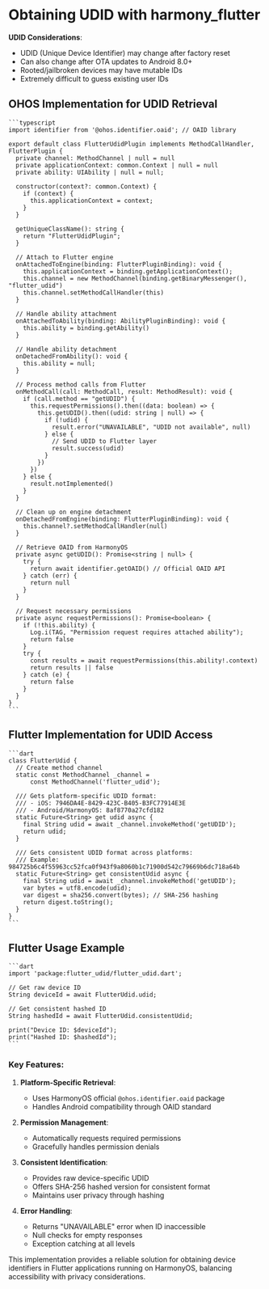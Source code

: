 # Obtaining UDID with harmony_flutter

**UDID Considerations**:  
- UDID (Unique Device Identifier) may change after factory reset  
- Can also change after OTA updates to Android 8.0+  
- Rooted/jailbroken devices may have mutable IDs  
- Extremely difficult to guess existing user IDs  

## OHOS Implementation for UDID Retrieval

	```typescript
	import identifier from '@ohos.identifier.oaid'; // OAID library
	
	export default class FlutterUdidPlugin implements MethodCallHandler, FlutterPlugin {
	  private channel: MethodChannel | null = null
	  private applicationContext: common.Context | null = null
	  private ability: UIAbility | null = null;
	
	  constructor(context?: common.Context) {
	    if (context) {
	      this.applicationContext = context;
	    }
	  }
	
	  getUniqueClassName(): string {
	    return "FlutterUdidPlugin";
	  }
	
	  // Attach to Flutter engine
	  onAttachedToEngine(binding: FlutterPluginBinding): void {
	    this.applicationContext = binding.getApplicationContext();
	    this.channel = new MethodChannel(binding.getBinaryMessenger(), "flutter_udid")
	    this.channel.setMethodCallHandler(this)
	  }
	
	  // Handle ability attachment
	  onAttachedToAbility(binding: AbilityPluginBinding): void {
	    this.ability = binding.getAbility()
	  }
	
	  // Handle ability detachment
	  onDetachedFromAbility(): void {
	    this.ability = null;
	  }
	
	  // Process method calls from Flutter
	  onMethodCall(call: MethodCall, result: MethodResult): void {
	    if (call.method == "getUDID") {
	      this.requestPermissions().then((data: boolean) => {
	        this.getUDID().then((udid: string | null) => {
	          if (!udid) {
	            result.error("UNAVAILABLE", "UDID not available", null)
	          } else {
	            // Send UDID to Flutter layer
	            result.success(udid)
	          }
	        })
	      })
	    } else {
	      result.notImplemented()
	    }
	  }
	
	  // Clean up on engine detachment
	  onDetachedFromEngine(binding: FlutterPluginBinding): void {
	    this.channel?.setMethodCallHandler(null)
	  }
	
	  // Retrieve OAID from HarmonyOS
	  private async getUDID(): Promise<string | null> {
	    try {
	      return await identifier.getOAID() // Official OAID API
	    } catch (err) {
	      return null
	    }
	  }
	
	  // Request necessary permissions
	  private async requestPermissions(): Promise<boolean> {
	    if (!this.ability) {
	      Log.i(TAG, "Permission request requires attached ability");
	      return false
	    }
	    try {
	      const results = await requestPermissions(this.ability!.context)
	      return results || false
	    } catch (e) {
	      return false
	    }
	  }
	}
	```

## Flutter Implementation for UDID Access

	```dart
	class FlutterUdid {
	  // Create method channel
	  static const MethodChannel _channel = 
	      const MethodChannel('flutter_udid');
	
	  /// Gets platform-specific UDID format:
	  /// - iOS: 7946DA4E-8429-423C-B405-B3FC77914E3E
	  /// - Android/HarmonyOS: 8af8770a27cfd182
	  static Future<String> get udid async {
	    final String udid = await _channel.invokeMethod('getUDID');
	    return udid;
	  }
	
	  /// Gets consistent UDID format across platforms:
	  /// Example: 984725b6c4f55963cc52fca0f943f9a8060b1c71900d542c79669b6dc718a64b
	  static Future<String> get consistentUdid async {
	    final String udid = await _channel.invokeMethod('getUDID');
	    var bytes = utf8.encode(udid);
	    var digest = sha256.convert(bytes); // SHA-256 hashing
	    return digest.toString();
	  }
	}
	```

## Flutter Usage Example

	```dart
	import 'package:flutter_udid/flutter_udid.dart';
	
	// Get raw device ID
	String deviceId = await FlutterUdid.udid;
	
	// Get consistent hashed ID
	String hashedId = await FlutterUdid.consistentUdid;
	
	print("Device ID: $deviceId");
	print("Hashed ID: $hashedId");
	```

### Key Features:
1. **Platform-Specific Retrieval**:
   - Uses HarmonyOS official `@ohos.identifier.oaid` package
   - Handles Android compatibility through OAID standard

2. **Permission Management**:
   - Automatically requests required permissions
   - Gracefully handles permission denials

3. **Consistent Identification**:
   - Provides raw device-specific UDID
   - Offers SHA-256 hashed version for consistent format
   - Maintains user privacy through hashing

4. **Error Handling**:
   - Returns "UNAVAILABLE" error when ID inaccessible
   - Null checks for empty responses
   - Exception catching at all levels

This implementation provides a reliable solution for obtaining device identifiers in Flutter applications running on HarmonyOS, balancing accessibility with privacy considerations.